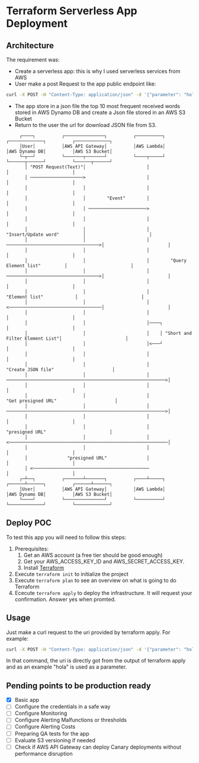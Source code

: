 # Terraform Serverless App Deployment

## Architecture

The requirement was:
* Create a serverless app: this is why I used serverless services from AWS
* User make a post Request to the app public endpoint like:
``` bash
curl -X POST -H "Content-Type: application/json" -d '{"parameter": "hola"}' $(terraform output -raw api_gateway_uri)
```
* The app store in a json file the top 10 most frequent received words stored in AWS Dynamo DB and create a Json file stored in an AWS S3 Bucket
* Return to the user the url for download JSON file from S3.

```
     ┌────┐          ┌───────────────┐          ┌──────────┐                        ┌─────────────┐          ┌─────────────┐
     │User│          │AWS API Gateway│          │AWS Lambda│                        │AWS Dynamo DB│          │AWS S3 Bucket│
     └─┬──┘          └───────┬───────┘          └────┬─────┘                        └──────┬──────┘          └──────┬──────┘
       │ "POST Request(Text)"│                       │                                     │                        │       
       │ ────────────────────>                       │                                     │                        │       
       │                     │                       │                                     │                        │       
       │                     │        "Event"        │                                     │                        │       
       │                     │ ──────────────────────>                                     │                        │       
       │                     │                       │                                     │                        │       
       │                     │                       │        "Insert/Update word"         │                        │       
       │                     │                       │ ───────────────────────────────────>│                        │       
       │                     │                       │                                     │                        │       
       │                     │                       │        "Query Element list"         │                        │       
       │                     │                       │ ───────────────────────────────────>│                        │       
       │                     │                       │                                     │                        │       
       │                     │                       │           "Element list"            │                        │       
       │                     │                       │ <───────────────────────────────────│                        │       
       │                     │                       │                                     │                        │       
       │                     │                       │────┐                                │                        │       
       │                     │                       │    │ "Short and Filter Element List"│                        │       
       │                     │                       │<───┘                                │                        │       
       │                     │                       │                                     │                        │       
       │                     │                       │                      "Create JSON file"                      │       
       │                     │                       │ ────────────────────────────────────────────────────────────>│       
       │                     │                       │                                     │                        │       
       │                     │                       │                     "Get presigned URL"                      │       
       │                     │                       │ ────────────────────────────────────────────────────────────>│       
       │                     │                       │                                     │                        │       
       │                     │                       │                       "presigned URL"                        │       
       │                     │                       │ <────────────────────────────────────────────────────────────│       
       │                     │                       │                                     │                        │       
       │               "presigned URL"               │                                     │                        │       
       │ <────────────────────────────────────────────                                     │                        │       
     ┌─┴──┐          ┌───────┴───────┐          ┌────┴─────┐                        ┌──────┴──────┐          ┌──────┴──────┐
     │User│          │AWS API Gateway│          │AWS Lambda│                        │AWS Dynamo DB│          │AWS S3 Bucket│
     └────┘          └───────────────┘          └──────────┘                        └─────────────┘          └─────────────┘
```

## Deploy POC

To test this app you will need to follow this steps:

1. Prerequisites:
    1. Get an AWS account (a free tier should be good enough)
    1. Get your AWS_ACCESS_KEY_ID and AWS_SECRET_ACCESS_KEY.
    1. Install [Terraform](https://developer.hashicorp.com/terraform/install)
1. Execute `terraform init` to initialize the project
1. Execute `terraform plan` to see an overview on what is going to do Terraform
1. Ececute `terraform apply` to deploy the infrastructure. It will request your confirmation. Answer yes when promted.

## Usage

Just make a curl request to the uri provided by terraform apply. For example:

``` bash
curl -X POST -H "Content-Type: application/json" -d '{"parameter": "hola"}' $(terraform output -raw public_uri)
```

In that command, the uri is directly got from the output of terraform apply and as an example "hola" is used as a parameter.

## Pending points to be production ready

* [x] Basic app
* [ ] Configure the credentials in a safe way
* [ ] Configure Monitoring
* [ ] Configure Alerting Malfunctions or thresholds
* [ ] Configure Alerting Costs
* [ ] Preparing QA tests for the app
* [ ] Evaluate S3 versioning if needed
* [ ] Check if AWS API Gateway can deploy Canary deployments without performance disruption
